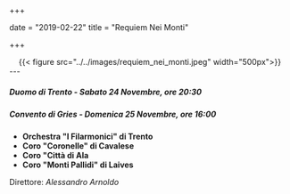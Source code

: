 +++

date = "2019-02-22"
title = "Requiem Nei Monti"

+++

<center>
{{< figure src="../../images/requiem_nei_monti.jpeg" width="500px">}}
</center>
---

##### Duomo di Trento - Sabato 24 Novembre, ore 20:30
##### Convento di Gries - Domenica 25 Novembre, ore 16:00


* **Orchestra "I Filarmonici" di Trento**
* **Coro "Coronelle" di Cavalese**
* **Coro "Città di Ala**
* **Coro "Monti Pallidi" di Laives**

Direttore: *Alessandro Arnoldo*
